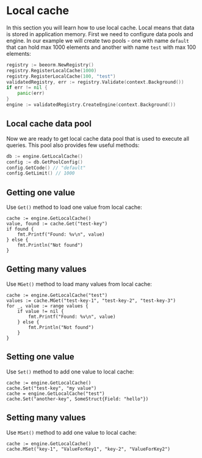 # Local cache

In this section you will learn how to use local cache.
Local means that data is stored in application memory.
First we need to configure data pools and engine. In our example
we will create two pools - one with name `default` that can hold max 1000 elements
and another with name `test` with max 100 elements:

```go
registry := beeorm.NewRegistry()
registry.RegisterLocalCache(1000)
registry.RegisterLocalCache(100, "test")
validatedRegistry, err := registry.Validate(context.Background())
if err != nil {
    panic(err)
}
engine := validatedRegistry.CreateEngine(context.Background())
```

## Local cache data pool

Now we are ready to get local cache data pool that is used to execute all queries.
This pool also provides few useful methods:

```go
db := engine.GetLocalCache()
config := db.GetPoolConfig()
config.GetCode() // "default"
config.GetLimit() // 1000
```

## Getting one value

Use ``Get()`` method to load one value from local cache:

```go{2}
cache := engine.GetLocalCache()
value, found := cache.Get("test-key")
if found {
    fmt.Printf("Found: %v\n", value)
} else {
    fmt.Println("Not found")
}
```

## Getting many values

Use ``MGet()`` method to load many values from local cache:

```go{2}
cache := engine.GetLocalCache("test")
values := cache.MGet("test-key-1", "test-key-2", "test-key-3")
for _, value := range values {
    if value != nil {
        fmt.Printf("Found: %v\n", value)
    } else {
        fmt.Println("Not found")
    }
}
```

## Setting one value

Use ``Set()`` method to add one value to local cache:

```go{2,4}
cache := engine.GetLocalCache()
cache.Set("test-key", "my value")
cache = engine.GetLocalCache("test")
cache.Set("another-key", SomeStruct{Field: "hello"})
```

## Setting many values

Use ``MSet()`` method to add one value to local cache:

```go{2,4}
cache := engine.GetLocalCache()
cache.MSet("key-1", "ValueForKey1", "key-2", "ValueForKey2")
```
